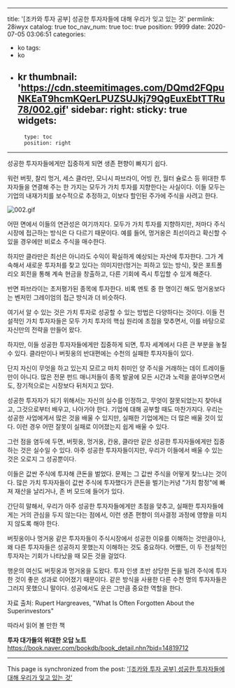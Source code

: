 
---
title: '[조카와 투자 공부]  성공한 투자자들에 대해 우리가 잊고 있는 것'
permlink: 28iwyx
catalog: true
toc_nav_num: true
toc: true
position: 9999
date: 2020-07-05 03:06:51
categories:
- ko
tags:
- ko
- kr
thumbnail: 'https://cdn.steemitimages.com/DQmd2FQpuNKEaT9hcmKQerLPUZSUJkj79QgEuxEbtTTRu78/002.gif'
sidebar:
    right:
        sticky: true
widgets:
    -
        type: toc
        position: right
---


성공한 투자자들에게만 집중하게 되면 생존 편향이 빠지기 쉽다.​

워런 버핏, 찰리 멍거, 세스 클라만, 모니시 파브라이, 어빙 칸, 월터 슐로스 등 위대한 투자자들을 연결해 주는 한 가지는 모두가 가치 투자를 지향한다는 사실이다. 이들 모두는 기업의 내재가치를 보수적으로 추정하고, 이보다 할인된 주가에 주식을 사려고 한다.​


![002.gif](https://cdn.steemitimages.com/DQmd2FQpuNKEaT9hcmKQerLPUZSUJkj79QgEuxEbtTTRu78/002.gif)


어떤 면에서 이들의 연관성은 여기까지다. 모두가 가치 투자를 지향하지만, 저마다 주식시장에 접근하는 방식은 다 다르기 때문이다. 예를 들어, 멍거옹은 최선이라고 확신할 수 있을 경우에만 비로소 주식을 매수한다. ​

하지만 클라만은 최선은 아니라도 수익이 확실하게 예상되는 자산에 투자한다. 그가 계속해서 새로운 투자처를 찾고 있다는 의미지만(멍거는 피하고 있는 방식), 잦은 포트폴리오 회전을 통해 계속 현금을 창출하고, 다른 기회에 즉시 투입할 수 있게 해준다. ​

반면 파브라이는 초저평가된 종목에 투자한다. 비록 멘토 중 한 명이긴 해도 멍거옹보다는 벤저민 그레이엄의 접근 방식과 더 비슷하다. ​

여기서 알 수 있는 것은 가치 투자로 성공할 수 있는 방법은 다양하다는 것이다. 이들 전설적인 가치 투자자들은 모두 가치 투자의 핵심 원리에 초점을 맞추면서, 이를 바탕으로 자신만의 전략을 만들어 왔다.​

하지만, 이들 성공한 투자자들에게만 집중하게 되면, 투자 세계에서 다른 큰 부분을 놓칠 수 있다. 클라만이나 버핏옹의 반대편에는 수천의 실패한 투자자들이 있다.​

단지 자신이 무엇을 하고 있는지 모르고 마치 취미인 양 주식을 거래하는 데이 트레이들만이 아니다. 많은 전문 펀드 매니저들이 종목 발굴에 모든 시간과 노력을 쏟아부으면서도, 장기적으로는 시장보다 뒤처지고 있다.​

성공한 투자자가 되기 위해서는 자신의 실수를 인정하고, 무엇이 잘못되었는지 찾아내고, 그것으로부터 배우고, 나아가야 한다. 기업에 대해 공부할 때도 마찬가지다. 우리는 성공한 사업에게서 많은 것을 배울 수 있지만, 실패한 기업에게는 더 많은 배울 것이 있다. 이런 경우 어떤 잘못이 실패로 이어졌는지 쉽게 배울 수 있다.​

그런 점을 염두에 두면, 버핏옹, 멍거옹, 칸옹, 클라만 같은 성공한 투자자들에게만 집중하는 것은 실수일 수 있다. 아주 성공한 투자자들이지만, 우리가 이들에서 배울 수 있는 것은 오로지 그 성공뿐이다. ​

이들은 값싼 주식에 투자해 큰돈을 벌었다. 문제는 그 값싼 주식을 어떻게 찾느냐는 것이다. 많은 가치 투자자들이 값싼 주식에 투자했다가 큰돈을 벌기는커녕 "가치 함정"에 빠져 재산을 날리거나, 존 버 모드에 들어가 있다.​

간단히 말해서, 우리가 아주 성공한 투자자들에게만 초점을 맞추고, 실패한 투자자들에게는 거의 관심을 두지 않는다는 점에서, 이런 생존 편향이 의사결정 과정에 영향을 미치지 않도록 해야 한다. ​

버핏옹이나 멍거옹 같은 투자자들이 주식시장에서 성공한 이유를 이해하는 것만큼이나, 왜 다른 투자자들은 성공하지 못했는지 이해하는 것도 중요하다. 어쨌든, 이 두 전설적인 투자자는 기회가 나타났을 때 모든 것을 걸었다.​

행운의 여신도 버핏옹과 멍거옹을 도왔다. 투자 인생 초반 상당한 돈을 빌려 주식에 투자한 것이 좋은 성과로 이어졌기 때문이다. 같은 방식을 사용한 다른 수천 명의 투자자들은 그러지 못했으니 말이다. 성공에서도 운은 그만큼 중요한 역할을 한다.​

자료 출처: Rupert Hargreaves, "What Is Often Forgotten About the Superinvestors"

따라서 읽어 볼 만한 책​

**투자 대가들의 위대한 오답 노트**
https://book.naver.com/bookdb/book_detail.nhn?bid=14819712

- - -

This page is synchronized from the post: ['[조카와 투자 공부]  성공한 투자자들에 대해 우리가 잊고 있는 것'](https://steemit.com/@pius.pius/28iwyx)
